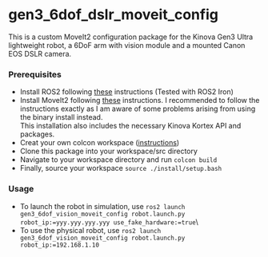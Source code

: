 # gen3_6dof_dslr_moveit_config
This is a custom MoveIt2 configuration package for the Kinova Gen3 Ultra lightweight robot, a 6DoF arm with vision module and a mounted Canon EOS DSLR camera.

### Prerequisites
- Install ROS2 following [these](https://docs.ros.org/en/iron/Installation.html) instructions (Tested with ROS2 Iron)
- Install MoveIt2 following [these](https://moveit.picknik.ai/main/doc/tutorials/getting_started/getting_started.html) instructions. I recommended to follow the instructions exactly as I am aware of some problems arising from using the binary install instead. \
This installation also includes the necessary Kinova Kortex API and packages.
- Creat your own colcon workspace ([instructions](https://docs.ros.org/en/iron/Tutorials/Beginner-Client-Libraries/Creating-A-Workspace/Creating-A-Workspace.html))
- Clone this package into your workspace/src directory
- Navigate to your workspace directory and run `colcon build`
- Finally, source your workspace `source ./install/setup.bash`

### Usage
- To launch the robot in simulation, use `ros2 launch gen3_6dof_vision_moveit_config robot.launch.py robot_ip:=yyy.yyy.yyy.yyy use_fake_hardware:=true`\
- To use the physical robot, use `ros2 launch gen3_6dof_vision_moveit_config robot.launch.py robot_ip:=192.168.1.10`
